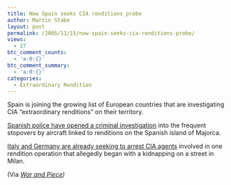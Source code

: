 ```yaml
---
title: Now Spain seeks CIA renditions probe
author: Martin Stabe
layout: post
permalink: /2005/11/15/now-spain-seeks-cia-renditions-probe/
views:
  - 27
btc_comment_counts:
  - 'a:0:{}'
btc_comment_summary:
  - 'a:0:{}'
categories:
  - Extraordinary Rendition
---
```

Spain is joining the growing list of European countries that are investigating CIA &ldquo;extraordinary renditions&rdquo; on their territory.

[Spanish police have opened a criminal investigation][1] into the frequent stopovers by aircraft linked to renditions on the Spanish island of Majorca.

[Italy and Germany are already seeking to arrest CIA agents][2] involved in one rendition operation that allegedly began with a kidnapping on a street in Milan.

(Via *[War and Piece][3])*

 [1]: http://www.nytimes.com/2005/11/14/international/europe/14spain.html
 [2]: http://www.martinstabe.com/blog/
 [3]: http://www.warandpiece.com/blogdirs/003065.html
